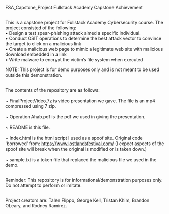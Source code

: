 FSA_Capstone_Project
Fullstack Academy Capstone Achievement<br></br>

This is a capstone project for Fullstack Academy Cybersecurity course. The project consisted of the following:<br>
•	Design a test spear-phishing attack aimed a specific individual.<br>
•	Conduct OSIT operations to determine the best attack vector to convince the target to click on a malicious link<br>
•	Create a malicious web page to mimic a legitimate web site with malicious download embedded in a link<br>
•	Write malware to encrypt the victim’s file system when executed<br>

NOTE: This project is for demo purposes only and is not meant to be used outside this demonstration.<br></br>

The contents of the repository are as follows:<br></br>
~ FinalProjectVideo.7z is video presentation we gave. The file is an mp4 compressed using 7 zip. <br></br>
~ Operation Ahab.pdf is the pdf we used in giving the presentation.<br></br>
~ README is this file.<br></br>
~ Index.html is the html script I used as a spoof site. Original code 'borrowed' from: https://www.lostlandsfestival.com/ (I expect aspects of the spoof site will break when the original is modified or is taken down.)<br></br>
~ sample.txt is a token file that replaced the malicious file we used in the demo.<br></br>

Reminder: This repository is for informational/demonstration purposes only. Do not attempt to perform or imitate.<br></br>

Project creators are: Talen Flippo, George Kell, Tristan Khim, Brandon OLeary, and Rodney Ramirez.
